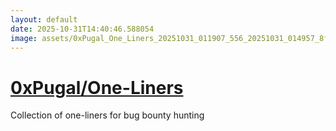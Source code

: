 ```yaml
---
layout: default
date: 2025-10-31T14:40:46.588054
image: assets/0xPugal_One_Liners_20251031_011907_556_20251031_014957_8fc269--20251031T025028951--cropped.png
---
```


# [0xPugal/One-Liners](https://github.com/0xPugal/One-Liners/)

Collection of one-liners for bug bounty hunting
